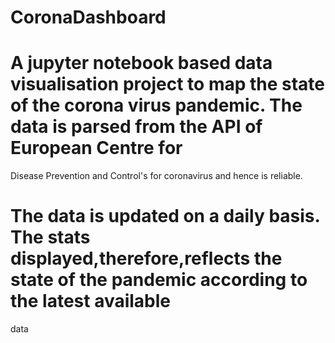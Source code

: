 # CoronaDashboard

# A jupyter notebook based data visualisation project to map the state of the corona virus pandemic. The data is parsed from the API of European Centre for 
  Disease Prevention and Control's for coronavirus and hence is reliable.

# The data is updated on a daily basis. The stats displayed,therefore,reflects the state of the pandemic according to the latest available
  data

 
